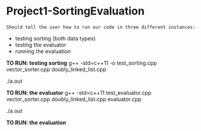 # Project1-SortingEvaluation

`Should tell the user how to run our code in three different instances:`
- testing sorting (both data types)
- testing the evaluator
- running the evaluation


**TO RUN: testing sorting**
g++ -std=c++11 -o test_sorting.cpp vector_sorter.cpp doubly_linked_list.cpp

./a.out

**TO RUN: the evaluator**
g++ -std=c++11 test_evaluator.cpp vector_sorter.cpp doubly_linked_list.cpp evaluator.cpp

./a.out

**TO RUN: the evaluation**